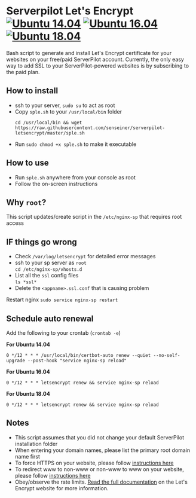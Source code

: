 # Serverpilot Let's Encrypt [![Ubuntu 14.04](https://img.shields.io/badge/Ubuntu-14.04-brightgreen.svg)]() [![Ubuntu 16.04](https://img.shields.io/badge/Ubuntu-16.04-brightgreen.svg)]()[![Ubuntu 18.04](https://img.shields.io/badge/Ubuntu-18.04-brightgreen.svg)]()

Bash script to generate and install Let's Encrypt certificate for your websites on your free/paid ServerPilot account. Currently, the only easy way to add SSL to your ServerPilot-powered websites is by subscribing to the paid plan.

## How to install
- ssh to your server, `sudo su` to act as root
- Copy `sple.sh` to your `/usr/local/bin` folder
  ```
  cd /usr/local/bin && wget https://raw.githubusercontent.com/senseiner/serverpilot-letsencrypt/master/sple.sh
  ```
- Run `sudo chmod +x sple.sh` to make it executable

## How to use
- Run `sple.sh` anywhere from your console as root
- Follow the on-screen instructions

## Why `root`?
This script updates/create script in the `/etc/nginx-sp` that requires root access

## IF things go wrong
- Check `/var/log/letsencrypt` for detailed error messages
- ssh to your sp server as `root`  
  `cd /etc/nginx-sp/vhosts.d`  
- List all the `ssl` config files  
  `ls *ssl*`  
- Delete the `<appname>.ssl.conf` that is causing problem

Restart nginx
`sudo service nginx-sp restart`

## Schedule auto renewal
Add the following to your crontab (`crontab -e`)

**For Ubuntu 14.04**  
```
0 */12 * * * /usr/local/bin/certbot-auto renew --quiet --no-self-upgrade --post-hook "service nginx-sp reload"
```

**For Ubuntu 16.04**  
```
0 */12 * * * letsencrypt renew && service nginx-sp reload
```

**For Ubuntu 18.04**  
```
0 */12 * * * letsencrypt renew && service nginx-sp reload
```

## Notes
- This script assumes that you did not change your default ServerPilot installation folder
- When entering your domain names, please list the primary root domain name first
- To force HTTPS on your website, please follow [instructions here](https://serverpilot.io/community/articles/how-to-force-SSL-by-redirecting-http-to-https.html)
- To redirect www to non-www or non-www to www on your website, please follow [instructions here](https://serverpilot.io/community/articles/how-to-redirect-to-a-different-domain.html)
- Obey/observe the rate limits. [Read the full documentation](https://letsencrypt.org/docs/rate-limits/) on the Let's Encrypt website for more information.
